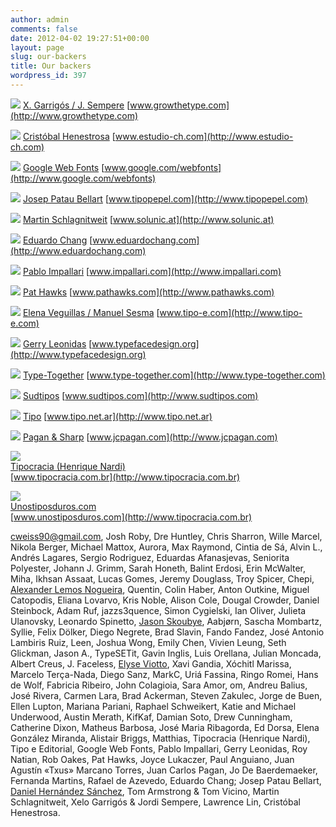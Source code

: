 ```yaml
---
author: admin
comments: false
date: 2012-04-02 19:27:51+00:00
layout: page
slug: our-backers
title: Our backers
wordpress_id: 397
---
```





[![](http://www.oert.org/wp-content/uploads/2012/04/gtt.png)](http://www.growthetype.com)
[X. Garrigós / J. Sempere](http://www.growthetype.com)
[www.growthetype.com](http://www.growthetype.com)




[![](http://www.oert.org/wp-content/uploads/2012/04/estudio-ch.png)](http://www.estudio-ch.com)
[Cristóbal Henestrosa](http://www.estudio-ch.com)
[www.estudio-ch.com](http://www.estudio-ch.com)




[![](http://www.oert.org/wp-content/uploads/2012/04/gwf.png)](http://www.google.com/webfonts)
[Google Web Fonts](http://www.google.com/webfonts)
[www.google.com/webfonts](http://www.google.com/webfonts)




[![](http://www.oert.org/wp-content/uploads/2012/04/tipopepel.png)](http://www.tipopepel.com)
[Josep Patau Bellart](http://www.tipopepel.com)
[www.tipopepel.com](http://www.tipopepel.com)




[![](http://www.oert.org/wp-content/uploads/2012/04/solunic.png)](http://www.solunic.at)
[Martin Schlagnitweit](http://www.solunic.at)
[www.solunic.at](http://www.solunic.at)










[![](http://www.oert.org/wp-content/uploads/2012/04/chang.png)](http://www.eduardochang.com)
[Eduardo Chang](http://www.eduardochang.com)
[www.eduardochang.com](http://www.eduardochang.com)




[![](http://www.oert.org/wp-content/uploads/2012/04/impallari.png)](http://www.impallari.com)
[Pablo Impallari](http://www.impallari.com)
[www.impallari.com](http://www.impallari.com)




[![](http://www.oert.org/wp-content/uploads/2012/04/hawks.png)](http://www.pathawks.com)
[Pat Hawks](http://www.pathawks.com)
[www.pathawks.com](http://www.pathawks.com)




[![](http://www.oert.org/wp-content/uploads/2012/04/tipoe.png)](http://www.tipo-e.com)
[Elena Veguillas / Manuel Sesma](http://www.tipo-e.com)
[www.tipo-e.com](http://www.tipo-e.com)




[![](http://www.oert.org/wp-content/uploads/2012/04/reading.png)](http://www.typefacedesign.org)
[Gerry Leonidas](http://www.typefacedesign.org)
[www.typefacedesign.org](http://www.typefacedesign.org)




[![](http://www.oert.org/wp-content/uploads/2012/04/typetogether.png)](http://www.type-together.com)
[Type-Together](http://www.type-together.com)
[www.type-together.com](http://www.type-together.com)




[![](http://www.oert.org/wp-content/uploads/2012/04/sudtipos.png)](http://www.sudtipos.com)
[Sudtipos](http://www.sudtipos.com)
[www.sudtipos.com](http://www.sudtipos.com)




[![](http://www.oert.org/wp-content/uploads/2012/04/tiponet.png)](http://www.tipo.net.ar)
[Tipo](http://www.tipo.net.ar)
[www.tipo.net.ar](http://www.tipo.net.ar)




[![](http://www.oert.org/wp-content/uploads/2012/04/ps.png)](http://www.jcpagan.com)
[Pagan & Sharp](http://www.jcpagan.com)
[www.jcpagan.com](http://www.jcpagan.com)










[![](http://www.oert.org/wp-content/uploads/2012/04/tipocracia.png)](http://www.tipocracia.com.br)  
[Tipocracia (Henrique Nardi)](http://www.tipocracia.com.br)  
[www.tipocracia.com.br](http://www.tipocracia.com.br)




[![](http://www.oert.org/wp-content/uploads/2013/11/utd.png)](http://www.unostiposduros.com)  
[Unostiposduros.com](http://www.unostiposduros.com)  
[www.unostiposduros.com](http://www.tipocracia.com.br)







cweiss90@gmail.com, Josh Roby, Dre Huntley, Chris Sharron, Wille Marcel, Nikola Berger, Michael Mattox, Aurora, Max Raymond, Cintia de Sá, Alvin L., Andrés Lagares, Sergio Rodriguez, Eduardas Afanasjevas, Seniorita Polyester, Johann J. Grimm, Sarah Honeth, Balint Erdosi, Erin McWalter, Miha, Ikhsan Assaat, Lucas Gomes, Jeremy Douglass, Troy Spicer, Chepi, [Alexander Lemos Nogueira](http://www.grandecircular.com/), Quentin, Colin Haber, Anton Outkine, Miguel Catopodis, Eliana Lovarvo, Kris Noble, Alison Cole, Dougal Crowder, Daniel Steinbock, Adam Ruf, jazzs3quence, Simon Cygielski, Ian Oliver, Julieta Ulanovsky, Leonardo Spinetto, [Jason Skoubye](http://www.commoncore4kids.com), Aabjørn, Sascha Mombartz, Syllie, Felix Dölker, Diego Negrete, Brad Slavin, Fando Fandez, José Antonio Lambiris Ruiz, Leen, Joshua Wong, Emily Chen, Vivien Leung, Seth Glickman, Jason A., TypeSETit, Gavin Inglis, Luis Orellana, Julian Moncada, Albert Creus, J. Faceless, [Elyse Viotto](http://www.elyseviotto.com), Xavi Gandia, Xóchitl Marissa, Marcelo Terça-Nada, Diego Sanz, MarkC, Uriá Fassina, Ringo Romei, Hans de Wolf, Fabricia Ribeiro, John Colagioia, Sara Amor, om, Andreu Balius, José Rivera, Carmen Lara, Brad Ackerman, Steven Zakulec, Jorge de Buen, Ellen Lupton, Mariana Pariani, Raphael Schweikert, Katie and Michael Underwood, Austin Merath, KifKaf, Damian Soto, Drew Cunningham, Catherine Dixon, Matheus Barbosa, José Maria Ribagorda, Ed Dorsa, Elena González Miranda, Alistair Briggs, Matthias, Tipocracia (Henrique Nardi), Tipo e Editorial, Google Web Fonts, Pablo Impallari, Gerry Leonidas, Roy Natian, Rob Oakes, Pat Hawks, Joyce Lukaczer, Paul Anguiano, Juan Agustín «Txus» Marcano Torres, Juan Carlos Pagan, Jo De Baerdemaeker, Fernanda Martins, Rafael de Azevedo, Eduardo Chang; Josep Patau Bellart, [Daniel Hernández Sánchez](http://www.latinotype.com), Tom Armstrong & Tom Vicino, Martin Schlagnitweit, Xelo Garrigós & Jordi Sempere, Lawrence Lin, Cristóbal Henestrosa.
